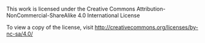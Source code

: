 This work is licensed under the
Creative Commons Attribution-NonCommercial-ShareAlike 4.0 International License

To view a copy of the license, visit
http://creativecommons.org/licenses/by-nc-sa/4.0/
